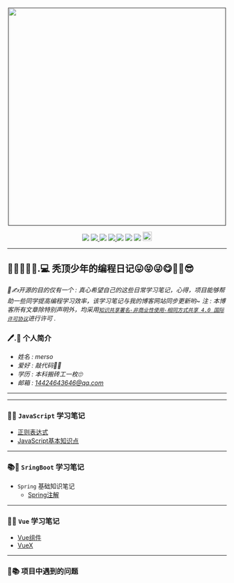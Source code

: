 <p align="center">
	<a href=""><img src="https://raw.githubusercontent.com/YUbuntu0109/YUbuntu0109.github.io/430d06191a8297f8d49619597cddbdacefbab7f8/img/logo.png" width="500"></a>
</p>


<p align="center">
    <img src="https://badges.frapsoft.com/os/v1/open-source.png?v=103"></img>
    <a rel="travis-ci" href="">
	    <img src="https://travis-ci.com/YUbuntu0109/YUbuntu0109.github.io.svg?branch=HexoBackup"></img>
    </a>
   <!-- <a rel="gitter" href="https://gitter.im/Mutual-learning/community?utm_source=badge&utm_medium=badge&utm_campaign=pr-badge">
	    <img src="https://badges.gitter.im/Mutual-learning/community.svg"></img> -->
    </a>
    <img src="https://img.shields.io/github/commit-activity/m/markses/Study-notes"></img>
    <a ref="hexo-theme" href="https://github.com/yscoder/hexo-theme-indigo">
        <img src="https://img.shields.io/badge/hexo%20theme-indigo-green"></img>
    </a>
     <img src="https://img.shields.io/github/repo-size/markses/Study-notes"></img>
    <img src="https://img.shields.io/badge/github-study-orange"></img>
    <img src="https://badgen.net/badge/stars/%E2%98%85%E2%98%85%E2%98%85%E2%98%85%E2%98%86"></img>
    <a rel="license" href="http://creativecommons.org/licenses/by-nc-sa/4.0/">
        <img alt="知识共享许可协议" style="border-width:0" height="21" src="https://i.creativecommons.org/l/by-nc-sa/4.0/88x31.png"/>
    </a>
</p>

---

## 💙💜🖤💖💝.💻 秃顶少年的编程日记😛😝😜😋🤤🤓😎
*📒✍开源的目的仅有一个 : 真心希望自己的这些日常学习笔记，心得，项目能够帮助一些同学提高编程学习效率，该学习笔记与我的博客网站同步更新哟~ 注 : 本博客所有文章除特别声明外，均采用<a rel="license" href="http://creativecommons.org/licenses/by-nc-sa/4.0/">`知识共享署名-非商业性使用-相同方式共享 4.0 国际许可协议`</a>进行许可 .*

### 🖊.📜 个人简介
* *姓名 : merso*
* *爱好 : 敲代码👴👵*
* *学历 : 本科搬砖工一枚🙄*
* *邮箱 : 14424643646@qq.com*
---

---

### 📕📗 `JavaScript` 学习笔记  
   * [正则表达式](https://github.com/markses/Study-notes/blob/master/JavaScript/%E6%AD%A3%E5%88%99%E8%A1%A8%E8%BE%BE%E5%BC%8F.md)
   * [JavaScript基本知识点](https://github.com/markses/Study-notes/blob/master/JavaScript/JavaScript.md)

---

### 📚📝 `SringBoot` 学习笔记 
  * `Spring` 基础知识笔记    
    * [Spring注解](https://github.com/markses/Study-notes/blob/master/spring/springboot/springboot.md)
    
---
### 📓📔 `Vue` 学习笔记
* [Vue组件](https://github.com/markses/Study-notes/blob/master/spring/springboot/springboot.md)
* [VueX](https://github.com/markses/Study-notes/blob/master/spring/springboot/springboot.md)

---
### 📙📚 项目中遇到的问题
